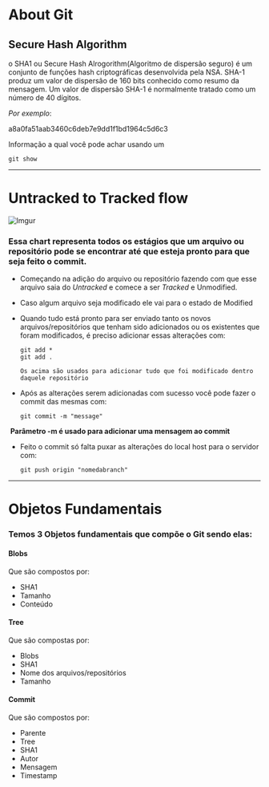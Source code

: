# About Git

## Secure Hash Algorithm

o SHA1 ou Secure Hash Alrogorithm(Algoritmo de dispersão seguro) é um conjunto de funções hash criptográficas desenvolvida pela NSA. SHA-1 produz um valor de dispersão de 160 bits conhecido como resumo da mensagem. Um valor de dispersão SHA-1 é normalmente tratado como um número de 40 dígitos.

*Por exemplo*:

a8a0fa51aab3460c6deb7e9dd1f1bd1964c5d6c3

Informação a qual você pode achar usando um

```
git show
```

---

# Untracked to Tracked flow

![Imgur](https://i.imgur.com/yEqdSVb.jpg)

### Essa chart representa todos os estágios que um arquivo ou repositório pode se encontrar até que esteja pronto para que seja feito o commit.

* Começando na adição do arquivo ou repositório fazendo com que esse arquivo saia do *Untracked* e comece a ser *Tracked* e Unmodified.

* Caso algum arquivo seja modificado ele vai para o estado de Modified 

* Quando tudo está pronto para ser enviado tanto os novos arquivos/repositórios que tenham sido adicionados ou os existentes que foram modificados, é preciso adicionar essas alterações com:

  ```
  git add *
  git add .
  
  Os acima são usados para adicionar tudo que foi modificado dentro daquele repositório
  ```

* Após as alterações serem adicionadas com sucesso você pode fazer o commit das mesmas com:

  ```
  git commit -m "message"
  ```

​		**Parâmetro -m é usado para adicionar uma mensagem ao commit**

* Feito o commit só falta puxar as alterações do local host para o servidor com:

  ```
  git push origin "nomedabranch"
  ```

---

# Objetos Fundamentais

### Temos 3 Objetos fundamentais que compõe o Git sendo elas:

#### Blobs

Que são compostos por:

* SHA1
* Tamanho
* Conteúdo

#### Tree

Que são compostas por:

* Blobs
* SHA1
* Nome dos arquivos/repositórios
* Tamanho

#### Commit

Que são compostos por:

* Parente
* Tree
* SHA1
* Autor
* Mensagem
* Timestamp